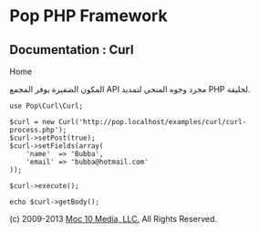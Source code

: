 Pop PHP Framework
=================

Documentation : Curl
--------------------

Home

المكون الضفيرة يوفر المجمع API مجرد وجوه المنحى لتمديد PHP لحليقة.

    use Pop\Curl\Curl;

    $curl = new Curl('http://pop.localhost/examples/curl/curl-process.php');
    $curl->setPost(true);
    $curl->setFields(array(
        'name'  => 'Bubba',
        'email' => 'bubba@hotmail.com'
    ));

    $curl->execute();

    echo $curl->getBody();

\(c) 2009-2013 [Moc 10 Media, LLC.](http://www.moc10media.com) All
Rights Reserved.
